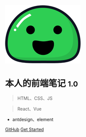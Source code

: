 <!-- _coverpage.md -->

<!-- (img-qZ6dXl8H-1637505148577)(_media/icon.svg)] -->
<!-- 封面图片使用方法 -->
![网站域名](./_media/icon.svg)
# 本人的前端笔记 <small>1.0</small>

> HTML、CSS、JS

> React、Vue
- antdesign、element

[GitHub](https://github.com/WoShi-God/FrontNode.github.io)
[Get Started](./index.html)